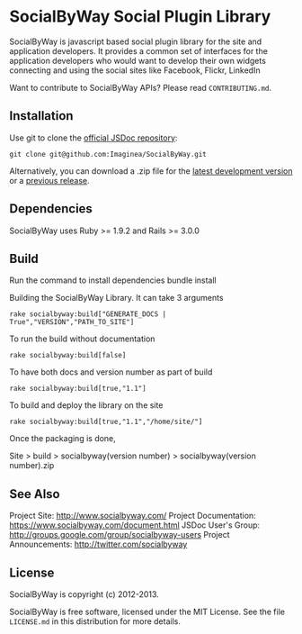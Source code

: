 SocialByWay Social Plugin Library
=================================

SocialByWay is javascript based social plugin library for the site and application developers.
It provides a common set of interfaces for the application developers who would want to develop their own widgets connecting and using the social sites like Facebook, Flickr, LinkedIn

Want to contribute to SocialByWay APIs? Please read `CONTRIBUTING.md`.


Installation
------------

Use git to clone the [official JSDoc repository](https://github.com/Imaginea/SocialByWay):

    git clone git@github.com:Imaginea/SocialByWay.git

Alternatively, you can download a .zip file for the
[latest development version](https://github.com/Imaginea/SocialByWay/archive/master.zip)
or a [previous release](https://github.com/Imaginea/SocialByWay/tags).


Dependencies
------------

SocialByWay uses Ruby >= 1.9.2 and Rails >= 3.0.0


Build
--------------------
Run the command to install dependencies
    bundle install

Building the SocialByWay Library. It can take 3 arguments

    rake socialbyway:build["GENERATE_DOCS | True","VERSION","PATH_TO_SITE"]

To run the build without documentation

    rake socialbyway:build[false]

To have both docs and version number as part of build

    rake socialbyway:build[true,"1.1"]

To build and deploy the library on the site

    rake socialbyway:build[true,"1.1","/home/site/"]


Once the packaging is done,

   Site > build > socialbyway(version number) > socialbyway(version number).zip


See Also
--------

Project Site: <http://www.socialbyway.com/>
Project Documentation: <https://www.socialbyway.com/document.html>
JSDoc User's Group: <http://groups.google.com/group/socialbyway-users>
Project Announcements: <http://twitter.com/socialbyway>


License
-------

SocialByWay is copyright (c) 2012-2013.

SocialByWay is free software, licensed under the MIT License. See
the file `LICENSE.md` in this distribution for more details.





